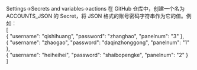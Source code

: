 Settings→Secrets and variables→actions
在 GitHub 仓库中，创建一个名为 ACCOUNTS_JSON 的 Secret，将 JSON 格式的账号密码字符串作为它的值。例如：  
[  
  { "username": "qishihuang", "password": "zhanghao", "panelnum": "3" },  
  { "username": "zhaogao", "password": "daqinzhonggong", "panelnum": "1" },  
  { "username": "heiheihei", "password": "shaibopengke", "panelnum": "2" }  
]
